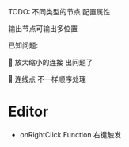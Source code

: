 TODO:
不同类型的节点 配置属性

输出节点可输出多位置

已知问题:

🚩 放大缩小的连接 出问题了

🚩 连线点 不一样顺序处理

# Editor
- onRightClick Function 右键触发

